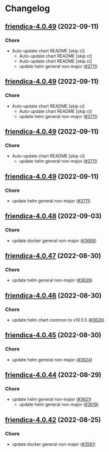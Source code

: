 # Changelog



## [friendica-4.0.49](https://github.com/truecharts/charts/compare/friendica-4.0.48...friendica-4.0.49) (2022-09-11)

### Chore

- Auto-update chart README [skip ci]
  - Auto-update chart README [skip ci]
  - Auto-update chart README [skip ci]
  - update helm general non-major ([#3711](https://github.com/truecharts/charts/issues/3711))




## [friendica-4.0.49](https://github.com/truecharts/charts/compare/friendica-4.0.48...friendica-4.0.49) (2022-09-11)

### Chore

- Auto-update chart README [skip ci]
  - Auto-update chart README [skip ci]
  - update helm general non-major ([#3711](https://github.com/truecharts/charts/issues/3711))




## [friendica-4.0.49](https://github.com/truecharts/charts/compare/friendica-4.0.48...friendica-4.0.49) (2022-09-11)

### Chore

- Auto-update chart README [skip ci]
  - update helm general non-major ([#3711](https://github.com/truecharts/charts/issues/3711))




## [friendica-4.0.49](https://github.com/truecharts/charts/compare/friendica-4.0.48...friendica-4.0.49) (2022-09-11)

### Chore

- update helm general non-major ([#3711](https://github.com/truecharts/charts/issues/3711))




## [friendica-4.0.48](https://github.com/truecharts/charts/compare/friendica-4.0.47...friendica-4.0.48) (2022-09-03)

### Chore

- update docker general non-major ([#3668](https://github.com/truecharts/charts/issues/3668))




## [friendica-4.0.47](https://github.com/truecharts/charts/compare/friendica-4.0.46...friendica-4.0.47) (2022-08-30)

### Chore

- update helm general non-major ([#3639](https://github.com/truecharts/charts/issues/3639))




## [friendica-4.0.46](https://github.com/truecharts/charts/compare/friendica-4.0.45...friendica-4.0.46) (2022-08-30)

### Chore

- update helm chart common to v10.5.5 ([#3626](https://github.com/truecharts/charts/issues/3626))




## [friendica-4.0.45](https://github.com/truecharts/charts/compare/friendica-4.0.44...friendica-4.0.45) (2022-08-30)

### Chore

- update helm general non-major ([#3624](https://github.com/truecharts/charts/issues/3624))




## [friendica-4.0.44](https://github.com/truecharts/charts/compare/friendica-4.0.42...friendica-4.0.44) (2022-08-29)

### Chore

- update helm general non-major ([#3621](https://github.com/truecharts/charts/issues/3621))
  - update helm general non-major ([#3619](https://github.com/truecharts/charts/issues/3619))




## [friendica-4.0.42](https://github.com/truecharts/charts/compare/friendica-4.0.41...friendica-4.0.42) (2022-08-25)

### Chore

- update docker general non-major ([#3561](https://github.com/truecharts/charts/issues/3561))


